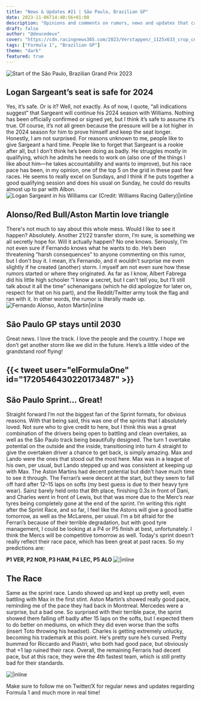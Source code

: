 ```yaml
---
title: "News & Updates #21 | São Paulo, Brazilian GP"
date: 2023-11-06T14:40:56+01:00
description: "Opinions and comments on rumors, news and updates that came out last week for the São Paulo GP!"
draft: false
author: "@deucedeux"
cover: "https://cdn.racingnews365.com/2023/Verstappen/_1125x633_crop_center-center_85_none/SI202311040320_hires_jpeg_24bit_rgb-1.jpg?v=1699124838"
tags: ["Formula 1", "Brazilian GP"]
theme: "dark"
featured: true
---
```

![Start of the São Paulo, Brazilian Grand Prix 2023](https://cdn.racingnews365.com/2023/Verstappen/_1125x633_crop_center-center_85_none/SI202311040320_hires_jpeg_24bit_rgb-1.jpg?v=1699124838)
## Logan Sargeant’s seat is safe for 2024
Yes, it’s safe. Or is it? Well, not exactly. As of now, I quote, “all indications suggest” that Sargeant will continue his 2024 season with Williams. Nothing has been officially confirmed or signed yet, but I think it’s safe to assume it’s true. Of course, it’s not all green because the pressure will be a lot higher in the 2024 season for him to prove himself and keep the seat longer. Honestly, I am not surprised. For reasons unknown to me, people like to give Sargeant a hard time. People like to forget that Sargeant is a rookie after all, but I don’t think he’s been doing as badly. He struggles mostly in qualifying, which he admits he needs to work on (also one of the things I like about him—he takes accountability and wants to improve), but his race pace has been, in my opinion, one of the top 5 on the grid in these past few races. He seems to really excel on Sundays, and I think if he puts together a good qualifying session and does his usual on Sunday, he could do results almost up to par with Albon.
![Logan Sargeant in his Williams car (Credit: Williams Racing Gallery)|inline](https://cdn.sanity.io/images/fnx611yr/production/9dbabf44659c2f8ced4ded8df7c2a6c5acc7ba50-8640x5760.jpg)


## Alonso/Red Bull/Aston Martin love triangle
There's not much to say about this whole mess. Would I like to see it happen? Absolutely. Another 21/22 transfer storm, I’m sure, is something we all secretly hope for. Will it actually happen? No one knows. Seriously, I’m not even sure if Fernando knows what he wants to do. He’s been threatening “harsh consequences” to anyone commenting on this rumor, but I don’t buy it. I mean, it’s Fernando, and it wouldn’t surprise me even slightly if he created (another) storm. I myself am not even sure how these rumors started or where they originated. As far as I know, Albert Fabrega did his little high schooler “I know a secret, but I can’t tell you, but I’ll still talk about it all the time” schenanigans (which he did apologize for later on, respect for that on his part), and the Reddit/Twitter army took the flag and ran with it. In other words, the rumor is literally made up.
![Fernando Alonso, Aston Martin|inline](https://cdn-2.motorsport.com/images/amp/2Qza5P3Y/s1000/fernando-alonso-aston-martin-f.jpg)

## São Paulo GP stays until 2030
Great news. I love the track. I love the people and the country. I hope we don’t get another storm like we did in the future. Here’s a little video of the grandstand roof flying!
## {{< tweet user="elFormulaOne" id="1720546430220173487" >}}

## São Paulo Sprint… Great!
Straight forward I’m not the biggest fan of the Sprint formats, for obvious reasons. With that being said, this was one of the sprints that I absolutely loved. Not sure who to give credit to here, but I think this was a great combination of the drivers being open to battling and clean overtakes, as well as the São Paulo track being beautifully designed. The turn 1 overtake potential on the outside and the inside, transitioning into turn 4 straight to give the overtaken driver a chance to get back, is simply amazing. Max and Lando were the ones that stood out the most here. Max was in a league of his own, per usual, but Lando stepped up and was consistent at keeping up with Max. The Aston Martins had decent potential but didn’t have much time to see it through. The Ferrari’s were decent at the start, but they seem to fall off hard after 12–15 laps on softs (my best guess is due to their heavy tyre wear). Sainz barely held onto that 8th place, finishing 0.3s in front of Dani, and Charles went in front of Lewis, but that was more due to the Merc’s rear tyres being completely gone at the end of the sprint. I’m writing this right after the Sprint Race, and so far, I feel like the Astons will give a good battle tomorrow, as well as the McLarens, per usual. I’m a bit afraid for the Ferrari’s because of their terrible degradation, but with good tyre management, I could be looking at a P4 or P5 finish at best, unfortunately. I think the Mercs will be competitive tomorrow as well. Today's sprint doesn’t really reflect their race pace, which has been great at past races. So my predictions are:

**P1 VER, P2 NOR, P3 HAM, P4 LEC, P5 ALO**
![|inline](https://media4.giphy.com/media/v1.Y2lkPTc5MGI3NjExcW52eGR0ZWYzbGpwZml2cDIyejE1ajhveGRicmNwZ2p6bmN3b2wzZCZlcD12MV9pbnRlcm5hbF9naWZfYnlfaWQmY3Q9Zw/bdxMuKDFea25ejH4SV/giphy.gif)



## The Race
Same as the sprint race. Lando showed up and kept up pretty well, even battling with Max in the first stint. Aston Martin’s showed really good pace, reminding me of the pace they had back in Montrreal. Mercedes were a surprise, but a bad one. So surprised with their terrible pace, the sprint showed them falling off badly after 15 laps on the softs, but I expected them to do better on mediums, on which they did even worse than the softs (insert Toto throwing his headset). Charles is getting extremely unlucky, becoming his trademark at this point. He's pretty sure he’s cursed. Pretty bummed for Riccardo and Piastri, who both had good pace, but obviously that +1 lap ruined their race. Overall, the remaining Ferraris had decent pace, but at this race, they were the 4th fastest team, which is still pretty bad for their standards.

![|inline](https://s.yimg.com/ny/api/res/1.2/CkK28pgq1mo.Ic_XLFxhuA--/YXBwaWQ9aGlnaGxhbmRlcjt3PTY0MDtoPTQyNg--/https://media.zenfs.com/en/cityam_736/79dd824726b2cf0220aeba9ab7ab1252)

Make sure to follow me on Twitter/X for regular news and updates regarding Formula 1 and much more in real time!